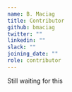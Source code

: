 ```yaml
---
name: B. Maciag
title: Contributor
github: bmaciag
twitter: ""
linkedin: ""
slack: ""
joining_date: ""
role: contributor
---
```


Still waiting for this
